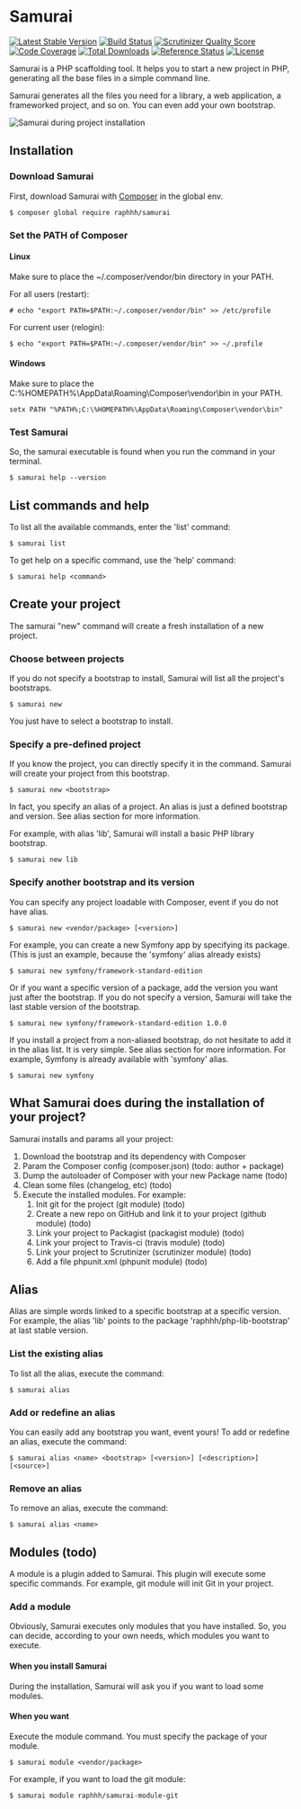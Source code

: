 # Samurai

[![Latest Stable Version](https://poser.pugx.org/raphhh/samurai/v/stable.svg)](https://packagist.org/packages/raphhh/samurai)
[![Build Status](https://travis-ci.org/Raphhh/samurai.png)](https://travis-ci.org/Raphhh/samurai)
[![Scrutinizer Quality Score](https://scrutinizer-ci.com/g/Raphhh/samurai/badges/quality-score.png?b=master)](https://scrutinizer-ci.com/g/Raphhh/samurai/)
[![Code Coverage](https://scrutinizer-ci.com/g/Raphhh/samurai/badges/coverage.png?b=master)](https://scrutinizer-ci.com/g/Raphhh/samurai/)
[![Total Downloads](https://poser.pugx.org/raphhh/samurai/downloads.svg)](https://packagist.org/packages/raphhh/samurai)
[![Reference Status](https://www.versioneye.com/php/raphhh:samurai/reference_badge.svg?style=flat)](https://www.versioneye.com/php/raphhh:samurai/references)
[![License](https://poser.pugx.org/raphhh/samurai/license.svg)](https://packagist.org/packages/raphhh/samurai)

Samurai is a PHP scaffolding tool. It helps you to start a new project in PHP, generating all the base files in a simple command line.

Samurai generates all the files you need for a library, a web application, a frameworked project, and so on. You can even add your own bootstrap.

![Samurai during project installation](https://raw.githubusercontent.com/Raphhh/samurai/master/doc/samurai-new.png)

## Installation

### Download Samurai

First, download Samurai with [Composer](https://getcomposer.org) in the global env.

```console
$ composer global require raphhh/samurai
```

### Set the PATH of Composer

#### Linux

Make sure to place the ~/.composer/vendor/bin directory in your PATH.

For all users (restart):

```console
# echo "export PATH=$PATH:~/.composer/vendor/bin" >> /etc/profile
```

For current user (relogin):

```console
$ echo "export PATH=$PATH:~/.composer/vendor/bin" >> ~/.profile
```

#### Windows

Make sure to place the C:\%HOMEPATH%\AppData\Roaming\Composer\vendor\bin in your PATH. 

```console
setx PATH "%PATH%;C:\%HOMEPATH%\AppData\Roaming\Composer\vendor\bin"
```

### Test Samurai

So, the samurai executable is found when you run the command in your terminal.

```console
$ samurai help --version
```

## List commands and help

To list all the available commands, enter the 'list' command:

```console
$ samurai list
```

To get help on a specific command, use the 'help' command:

```console
$ samurai help <command>
```


## Create your project

The samurai "new" command will create a fresh installation of a new project. 

### Choose between projects

If you do not specify a bootstrap to install, Samurai will list all the project's bootstraps.

```console
$ samurai new
```
You just have to select a bootstrap to install.

### Specify a pre-defined project

If you know the project, you can directly specify it in the command. Samurai will create your project from this bootstrap. 

```console
$ samurai new <bootstrap>
```

In fact, you specify an alias of a project. An alias is just a defined bootstrap and version. See alias section for more information.

For example, with alias 'lib', Samurai will install a basic PHP library bootstrap.

```console
$ samurai new lib
```

### Specify another bootstrap and its version

You can specify any project loadable with Composer, event if you do not have alias. 

```console
$ samurai new <vendor/package> [<version>]
```

For example, you can create a new Symfony app by specifying its package. (This is just an example, because the 'symfony' alias already exists)

```console
$ samurai new symfony/framework-standard-edition
```

Or if you want a specific version of a package, add the version you want just after the bootstrap. If you do not specify a version, Samurai will take the last stable version of the bootstrap.

```console
$ samurai new symfony/framework-standard-edition 1.0.0
```

If you install a project from a non-aliased bootstrap, do not hesitate to add it in the alias list. It is very simple. See alias section for more information. For example, Symfony is already available with 'symfony' alias.

```console
$ samurai new symfony
```


## What Samurai does during the installation of your project?

Samurai installs and params all your project:

 1. Download the bootstrap and its dependency with Composer
 2. Param the Composer config (composer.json) (todo: author + package)
 3. Dump the autoloader of Composer with your new Package name (todo)
 4. Clean some files (changelog, etc) (todo)
 5. Execute the installed modules. For example:
     1. Init git for the project (git module) (todo)
     2. Create a new repo on GitHub and link it to your project (github module) (todo)
     3. Link your project to Packagist (packagist module) (todo)
     4. Link your project to Travis-ci (travis module) (todo)
     5. Link your project to Scrutinizer (scrutinizer module) (todo)
     6. Add a file phpunit.xml (phpunit module) (todo)


## Alias

Alias are simple words linked to a specific bootstrap at a specific version. For example, the alias 'lib' points to the package 'raphhh/php-lib-bootstrap' at last stable version.

### List the existing alias

To list all the alias, execute the command:
```console
$ samurai alias
```

### Add or redefine an alias

You can easily add any bootstrap you want, event yours! To add or redefine an alias, execute the command:
```console
$ samurai alias <name> <bootstrap> [<version>] [<description>] [<source>]
```

### Remove an alias

To remove an alias, execute the command:
```console
$ samurai alias <name>
```


## Modules (todo)

A module is a plugin added to Samurai. This plugin will execute some specific commands. For example, git module will init Git in your project.

### Add a module

Obviously, Samurai executes only modules that you have installed. So, you can decide, according to your own needs, which modules you want to execute.

#### When you install Samurai

During the installation, Samurai will ask you if you want to load some modules.

#### When you want

Execute the module command. You must specify the package of your module.
 
```console
$ samurai module <vendor/package>
```

For example, if you want to load the git module:

```console
$ samurai module raphhh/samurai-module-git
```

